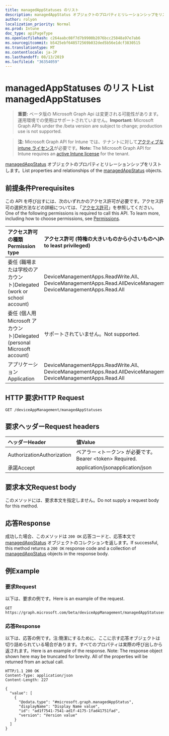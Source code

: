 ```yaml
---
title: managedAppStatuses のリスト
description: managedAppStatus オブジェクトのプロパティとリレーションシップをリストします。
author: rolyon
localization_priority: Normal
ms.prod: Intune
doc_type: apiPageType
ms.openlocfilehash: c264aabc08f7d7b9900b2076bcc25848a97e7ab6
ms.sourcegitcommit: b5425ebf648572569b032ded5b56e1dcf3830515
ms.translationtype: MT
ms.contentlocale: ja-JP
ms.lasthandoff: 08/13/2019
ms.locfileid: "36354059"
---
```

# <a name="list-managedappstatuses"></a><span data-ttu-id="28314-103">managedAppStatuses のリスト</span><span class="sxs-lookup"><span data-stu-id="28314-103">List managedAppStatuses</span></span>

> <span data-ttu-id="28314-104">**重要:** ベータ版の Microsoft Graph Api は変更される可能性があります。運用環境での使用はサポートされていません。</span><span class="sxs-lookup"><span data-stu-id="28314-104">**Important:** Microsoft Graph APIs under the /beta version are subject to change; production use is not supported.</span></span>

> <span data-ttu-id="28314-105">**注:** Microsoft Graph API for Intune では、テナントに対して[アクティブな intune ライセンス](https://go.microsoft.com/fwlink/?linkid=839381)が必要です。</span><span class="sxs-lookup"><span data-stu-id="28314-105">**Note:** The Microsoft Graph API for Intune requires an [active Intune license](https://go.microsoft.com/fwlink/?linkid=839381) for the tenant.</span></span>

<span data-ttu-id="28314-106">[managedAppStatus](../resources/intune-mam-managedappstatus.md) オブジェクトのプロパティとリレーションシップをリストします。</span><span class="sxs-lookup"><span data-stu-id="28314-106">List properties and relationships of the [managedAppStatus](../resources/intune-mam-managedappstatus.md) objects.</span></span>

## <a name="prerequisites"></a><span data-ttu-id="28314-107">前提条件</span><span class="sxs-lookup"><span data-stu-id="28314-107">Prerequisites</span></span>
<span data-ttu-id="28314-p101">この API を呼び出すには、次のいずれかのアクセス許可が必要です。アクセス許可の選択方法などの詳細については、「[アクセス許可](/graph/permissions-reference)」を参照してください。</span><span class="sxs-lookup"><span data-stu-id="28314-p101">One of the following permissions is required to call this API. To learn more, including how to choose permissions, see [Permissions](/graph/permissions-reference).</span></span>

|<span data-ttu-id="28314-110">アクセス許可の種類</span><span class="sxs-lookup"><span data-stu-id="28314-110">Permission type</span></span>|<span data-ttu-id="28314-111">アクセス許可 (特権の大きいものから小さいものへ)</span><span class="sxs-lookup"><span data-stu-id="28314-111">Permissions (from most to least privileged)</span></span>|
|:---|:---|
|<span data-ttu-id="28314-112">委任 (職場または学校のアカウント)</span><span class="sxs-lookup"><span data-stu-id="28314-112">Delegated (work or school account)</span></span>|<span data-ttu-id="28314-113">DeviceManagementApps.ReadWrite.All、DeviceManagementApps.Read.All</span><span class="sxs-lookup"><span data-stu-id="28314-113">DeviceManagementApps.ReadWrite.All, DeviceManagementApps.Read.All</span></span>|
|<span data-ttu-id="28314-114">委任 (個人用 Microsoft アカウント)</span><span class="sxs-lookup"><span data-stu-id="28314-114">Delegated (personal Microsoft account)</span></span>|<span data-ttu-id="28314-115">サポートされていません。</span><span class="sxs-lookup"><span data-stu-id="28314-115">Not supported.</span></span>|
|<span data-ttu-id="28314-116">アプリケーション</span><span class="sxs-lookup"><span data-stu-id="28314-116">Application</span></span>|<span data-ttu-id="28314-117">DeviceManagementApps.ReadWrite.All、DeviceManagementApps.Read.All</span><span class="sxs-lookup"><span data-stu-id="28314-117">DeviceManagementApps.ReadWrite.All, DeviceManagementApps.Read.All</span></span>|

## <a name="http-request"></a><span data-ttu-id="28314-118">HTTP 要求</span><span class="sxs-lookup"><span data-stu-id="28314-118">HTTP Request</span></span>
<!-- {
  "blockType": "ignored"
}
-->
``` http
GET /deviceAppManagement/managedAppStatuses
```

## <a name="request-headers"></a><span data-ttu-id="28314-119">要求ヘッダー</span><span class="sxs-lookup"><span data-stu-id="28314-119">Request headers</span></span>
|<span data-ttu-id="28314-120">ヘッダー</span><span class="sxs-lookup"><span data-stu-id="28314-120">Header</span></span>|<span data-ttu-id="28314-121">値</span><span class="sxs-lookup"><span data-stu-id="28314-121">Value</span></span>|
|:---|:---|
|<span data-ttu-id="28314-122">Authorization</span><span class="sxs-lookup"><span data-stu-id="28314-122">Authorization</span></span>|<span data-ttu-id="28314-123">ベアラー &lt;トークン&gt; が必要です。</span><span class="sxs-lookup"><span data-stu-id="28314-123">Bearer &lt;token&gt; Required.</span></span>|
|<span data-ttu-id="28314-124">承諾</span><span class="sxs-lookup"><span data-stu-id="28314-124">Accept</span></span>|<span data-ttu-id="28314-125">application/json</span><span class="sxs-lookup"><span data-stu-id="28314-125">application/json</span></span>|

## <a name="request-body"></a><span data-ttu-id="28314-126">要求本文</span><span class="sxs-lookup"><span data-stu-id="28314-126">Request body</span></span>
<span data-ttu-id="28314-127">このメソッドには、要求本文を指定しません。</span><span class="sxs-lookup"><span data-stu-id="28314-127">Do not supply a request body for this method.</span></span>

## <a name="response"></a><span data-ttu-id="28314-128">応答</span><span class="sxs-lookup"><span data-stu-id="28314-128">Response</span></span>
<span data-ttu-id="28314-129">成功した場合、このメソッドは `200 OK` 応答コードと、応答本文で [managedAppStatus](../resources/intune-mam-managedappstatus.md) オブジェクトのコレクションを返します。</span><span class="sxs-lookup"><span data-stu-id="28314-129">If successful, this method returns a `200 OK` response code and a collection of [managedAppStatus](../resources/intune-mam-managedappstatus.md) objects in the response body.</span></span>

## <a name="example"></a><span data-ttu-id="28314-130">例</span><span class="sxs-lookup"><span data-stu-id="28314-130">Example</span></span>

### <a name="request"></a><span data-ttu-id="28314-131">要求</span><span class="sxs-lookup"><span data-stu-id="28314-131">Request</span></span>
<span data-ttu-id="28314-132">以下は、要求の例です。</span><span class="sxs-lookup"><span data-stu-id="28314-132">Here is an example of the request.</span></span>
``` http
GET https://graph.microsoft.com/beta/deviceAppManagement/managedAppStatuses
```

### <a name="response"></a><span data-ttu-id="28314-133">応答</span><span class="sxs-lookup"><span data-stu-id="28314-133">Response</span></span>
<span data-ttu-id="28314-p102">以下は、応答の例です。注:簡潔にするために、ここに示す応答オブジェクトは切り詰められている場合があります。すべてのプロパティは実際の呼び出しから返されます。</span><span class="sxs-lookup"><span data-stu-id="28314-p102">Here is an example of the response. Note: The response object shown here may be truncated for brevity. All of the properties will be returned from an actual call.</span></span>
``` http
HTTP/1.1 200 OK
Content-Type: application/json
Content-Length: 227

{
  "value": [
    {
      "@odata.type": "#microsoft.graph.managedAppStatus",
      "displayName": "Display Name value",
      "id": "ad1f7541-7541-ad1f-4175-1fad41751fad",
      "version": "Version value"
    }
  ]
}
```






